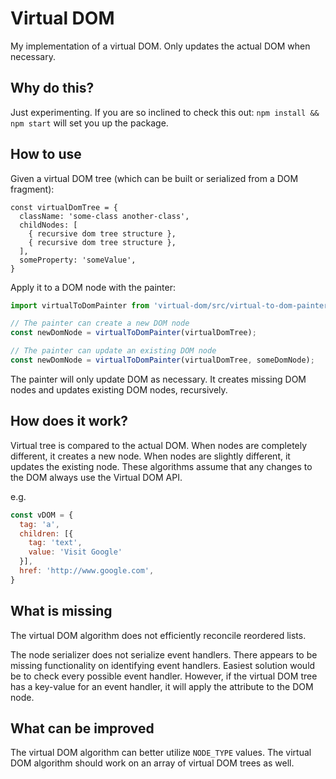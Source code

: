 # Virtual DOM

My implementation of a virtual DOM.
Only updates the actual DOM when necessary.

## Why do this?

Just experimenting.
If you are so inclined to check this out: `npm install && npm start` will set you up the package.

## How to use

Given a virtual DOM tree (which can be built or serialized from a DOM fragment):

```
const virtualDomTree = {
  className: 'some-class another-class',
  childNodes: [
    { recursive dom tree structure },
    { recursive dom tree structure },
  ],
  someProperty: 'someValue',
}
```

Apply it to a DOM node with the painter:

```javascript
import virtualToDomPainter from 'virtual-dom/src/virtual-to-dom-painter.js';

// The painter can create a new DOM node
const newDomNode = virtualToDomPainter(virtualDomTree);

// The painter can update an existing DOM node
const newDomNode = virtualToDomPainter(virtualDomTree, someDomNode);
```

The painter will only update DOM as necessary.
It creates missing DOM nodes and updates existing DOM nodes, recursively.

## How does it work?

Virtual tree is compared to the actual DOM.
When nodes are completely different, it creates a new node.
When nodes are slightly different, it updates the existing node.
These algorithms assume that any changes to the DOM always use the Virtual DOM API.

e.g.

```javascript
const vDOM = {
  tag: 'a',
  children: [{
    tag: 'text',
    value: 'Visit Google'
  }],
  href: 'http://www.google.com',
}
```

## What is missing

The virtual DOM algorithm does not efficiently reconcile reordered lists.

The node serializer does not serialize event handlers.
There appears to be missing functionality on identifying event handlers.
Easiest solution would be to check every possible event handler.
However, if the virtual DOM tree has a key-value for an event handler,
it will apply the attribute to the DOM node.

## What can be improved

The virtual DOM algorithm can better utilize `NODE_TYPE` values.
The virtual DOM algorithm should work on an array of virtual DOM trees as well.
